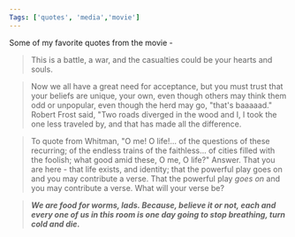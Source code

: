 ```yaml
---
Tags: ['quotes', 'media','movie']
---
```


Some of my favorite quotes from the movie - 

> This is a battle, a war, and the casualties could be your hearts and souls.

>Now we all have a great need for acceptance, but you must trust that your beliefs are unique, your own, even though others may think them odd or unpopular, even though the herd may go, "that's baaaaad." Robert Frost said, "Two roads diverged in the wood and I, I took the one less traveled by, and that has made all the difference.

>To quote from Whitman, "O me! O life!... of the questions of these recurring; of the endless trains of the faithless... of cities filled with the foolish; what good amid these, O me, O life?" Answer. That you are here - that life exists, and identity; that the powerful play goes on and you may contribute a verse. That the powerful play *goes on* and you may contribute a verse. What will your verse be?

>***We are food for worms, lads. Because, believe it or not, each and every one of us in this room is one day going to stop breathing, turn cold and die.***

